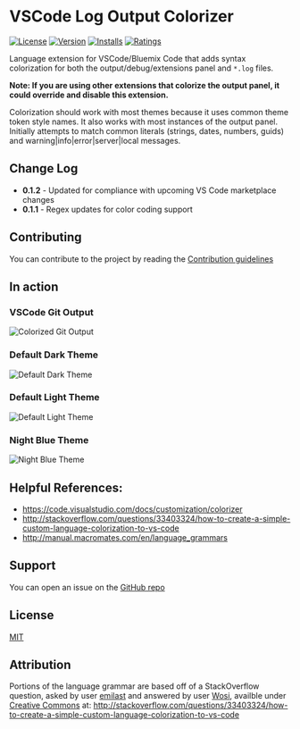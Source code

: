 # VSCode Log Output Colorizer
[![License](https://img.shields.io/badge/license-MIT-green.svg?style=flat)](https://raw.githubusercontent.com/IBM-Bluemix/vscode-log-output-colorizer/master/LICENSE)
[![Version](https://vsmarketplacebadge.apphb.com/version/IBM.output-colorizer.svg)](https://marketplace.visualstudio.com/items?itemName=IBM.output-colorizer)
[![Installs](https://vsmarketplacebadge.apphb.com/installs/IBM.output-colorizer.svg)](https://marketplace.visualstudio.com/items?itemName=IBM.output-colorizer)
[![Ratings](https://vsmarketplacebadge.apphb.com/rating/IBM.output-colorizer.svg)](https://marketplace.visualstudio.com/items?itemName=IBM.output-colorizer)

Language extension for VSCode/Bluemix Code that adds syntax colorization for both the output/debug/extensions panel and `*.log` files.

**Note: If you are using other extensions that colorize the output panel, it could override and disable this extension.**

Colorization should work with most themes because it uses common theme token style names. It also works with most instances of the output panel. Initially attempts to match common literals (strings, dates, numbers, guids) and warning|info|error|server|local messages.

## Change Log

* **0.1.2** - Updated for compliance with upcoming VS Code marketplace changes
* **0.1.1** - Regex updates for color coding support

## Contributing
You can contribute to the project by reading the [Contribution guidelines](https://github.com/IBM-Bluemix/vscode-log-output-colorizer/blob/master/CONTRIBUTING.md)

## In action

### VSCode Git Output
![Colorized Git Output](https://raw.githubusercontent.com/IBM-Bluemix/vscode-log-output-colorizer/master/github-assets/screenshot-4.jpg)

### Default Dark Theme
![Default Dark Theme](https://raw.githubusercontent.com/IBM-Bluemix/vscode-log-output-colorizer/master/github-assets/screenshot-1.jpg)

### Default Light Theme
![Default Light Theme](https://raw.githubusercontent.com/IBM-Bluemix/vscode-log-output-colorizer/master/github-assets/screenshot-2.jpg)

### Night Blue Theme
![Night Blue Theme](https://raw.githubusercontent.com/IBM-Bluemix/vscode-log-output-colorizer/master/github-assets/screenshot-3.jpg)

## Helpful References:

* https://code.visualstudio.com/docs/customization/colorizer
* http://stackoverflow.com/questions/33403324/how-to-create-a-simple-custom-language-colorization-to-vs-code 
* http://manual.macromates.com/en/language_grammars

## Support
You can open an issue on the [GitHub repo](https://github.com/IBM-Bluemix/vscode-log-output-colorizer/issues)

## License
[MIT](LICENSE)

## Attribution
Portions of the language grammar are based off of a StackOverflow question, asked by user [emilast](http://stackoverflow.com/users/736684/emilast) and answered by user [Wosi](http://stackoverflow.com/users/2023316/wosi), availble under [Creative Commons](http://blog.stackoverflow.com/2009/06/attribution-required/) at: http://stackoverflow.com/questions/33403324/how-to-create-a-simple-custom-language-colorization-to-vs-code 

